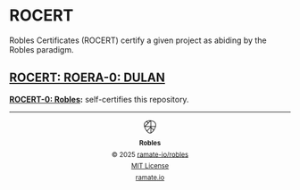 # ROCERT

Robles Certificates (ROCERT) certify a given project as abiding by the Robles paradigm.

<!--START OAC INDEX: DO NOT REMOVE THIS LINE -->
## [ROCERT: ROERA-0: DULAN](roera-000-000-000-dulan/README.md)
**[ROCERT-0: Robles](/rocert/roera-000-000-000-dulan/rocert-000-000-000-robles/README.md):** self-certifies this repository.

<!--ROBLES FOOTER: DO NOT REMOVE THIS LINE-->
---

<div align="center">
  <picture>
    <source srcset="/assets/robles-inverted-transparent.png" media="(prefers-color-scheme: dark)">
    <img height="24" src="/assets/robles-transparent.png" alt="Robles"/>
  </picture>
  <br/>
  <sub>
    <b>Robles</b>
    <br/>
    &copy; 2025 <a href="https://github.com/ramate-io/robles">ramate-io/robles</a>
    <br/>
    <a href="https://github.com/ramate-io/robles/blob/main/LICENSE">MIT License</a>
    <br/>
    <a href="https://www.ramate.io">ramate.io</a>
  </sub>
</div>

<!--END OAC INDEX: DO NOT REMOVE THIS LINE -->
